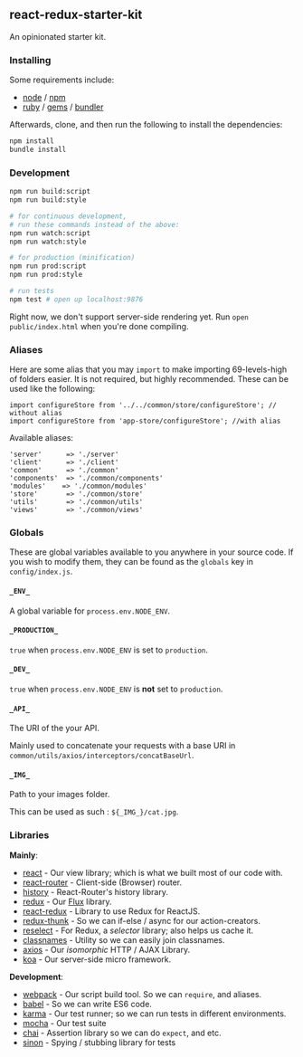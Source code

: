 ## react-redux-starter-kit
An opinionated starter kit.

### Installing
Some requirements include:
- [node](nodejs.org) / [npm](npmjs.com)
- [ruby](ruby-lang.org) / [gems](rubygems.org) / [bundler](bundler.io)

Afterwards, clone, and then run the following to install the dependencies:
```bash
npm install
bundle install
```

### Development
```bash
npm run build:script
npm run build:style

# for continuous development,
# run these commands instead of the above:
npm run watch:script
npm run watch:style

# for production (minification)
npm run prod:script
npm run prod:style

# run tests
npm test # open up localhost:9876
```

Right now, we don't support server-side rendering yet. Run `open public/index.html` when you're done compiling.

### Aliases
Here are some alias that you may `import` to make importing 69-levels-high of folders easier. It is not required, but highly recommended. These can be used like the following:
```es6
import configureStore from '../../common/store/configureStore'; // without alias
import configureStore from 'app-store/configureStore'; //with alias
```

Available aliases:
```
'server'      => './server'
'client'      => './client'
'common'      => './common'
'components'  => './common/components'
'modules'    => './common/modules'
'store'       => './common/store'
'utils'       => './common/utils'
'views'       => './common/views'
```

### Globals
These are global variables available to you anywhere in your source code. If you wish to modify them, they can be found as the `globals` key in `config/index.js`.

#### `_ENV_`
A global variable for `process.env.NODE_ENV`.

#### `_PRODUCTION_`
`true` when `process.env.NODE_ENV` is set to `production`.

#### `_DEV_`
`true` when `process.env.NODE_ENV` is **not** set to `production`.

#### `_API_`
The URI of the your API.

Mainly used to concatenate your requests with a base URI in `common/utils/axios/interceptors/concatBaseUrl`.

#### `_IMG_`
Path to your images folder.

This can be used as such : ````${_IMG_}/cat.jpg````.

### Libraries
**Mainly**:
- [react](http://facebook.github.io/react) - Our view library; which is what we built most of our code with.
- [react-router](http://rackt.github.io/react-router) - Client-side (Browser) router.
- [history](http://rackt.github.io/history) - React-Router's history library.
- [redux](http://rackt.github.io/redux) - Our [Flux](http://facebook.github.io/redux) library.
- [react-redux](http://github.com/gaearon/react-redux) - Library to use Redux for ReactJS.
- [redux-thunk](http://github.com/gaearon/redux-thunk) - So we can if-else / async for our action-creators.
- [reselect](http://github.com/faassen/reselect) - For Redux, a *selector* library; also helps us cache it.
- [classnames](http://github.com/JedWatson/classnames) - Utility so we can easily join classnames.
- [axios](https://github.com/mzabriskie/axios) - Our *isomorphic* HTTP / AJAX Library.
- [koa](http://koajs.com) - Our server-side micro framework.

**Development**:
- [webpack](http://webpack.github.io) - Our script build tool. So we can `require`, and aliases.
- [babel](http://babeljs.io) - So we can write ES6 code.
- [karma](http://karma-runner.github.io/) - Our test runner; so we can run tests in different environments.
- [mocha](http://mochajs.org) - Our test suite
- [chai](chaijs.com) - Assertion library so we can do `expect`, and etc.
- [sinon](sinonjs.org) - Spying / stubbing library for tests

